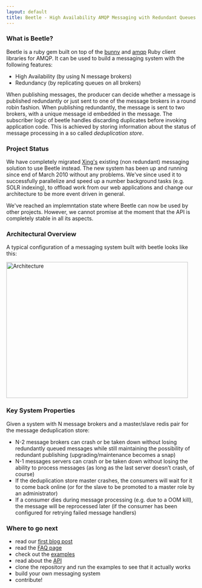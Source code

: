 ```yaml
---
layout: default
title: Beetle - High Availability AMQP Messaging with Redundant Queues
---
```


### What is Beetle?

Beetle is a ruby gem built on top of the [bunny][bunny_gem] and [amqp][amqp_gem] Ruby
client libraries for AMQP. It can be used to build a messaging system with the following
features:

* High Availability (by using N message brokers)
* Redundancy (by replicating queues on all brokers)

When publishing messages, the producer can decide whether a message is published
redundantly or just sent to one of the message brokers in a round robin fashion. When
publishing redundantly, the message is sent to two brokers, with a unique message id
embedded in the message. The subscriber logic of beetle handles discarding duplicates
before invoking application code. This is achieved by storing information about the status
of message processing in a so called _deduplication store_.

### Project Status

We have completely migrated [Xing's][xing] existing (non redundant) messaging solution to
use Beetle instead. The new system has been up and running since end of March 2010 without
any problems. We've since used it to successfully parallelize and speed up a number
background tasks (e.g. SOLR indexing), to offload work from our web applications and
change our architecture to be more event driven in general.

We've reached an implemntation state where Beetle can now be used by other
projects. However, we cannot promise at the moment that the API is completely stable in
all its aspects.

### Architectural Overview

A typical configuration of a messaging system built with beetle looks like this:

<div id="arch_img">
  <a href="/beetle/images/architecture.jpg">
    <img src="/beetle/images/architecture.jpg" alt="Architecture" width="480px" height="360px"  border="0" />
  </a>
</div>


### Key System Properties

Given a system with N message brokers and a master/slave redis pair for the message
deduplication store:

* N-2 message brokers can crash or be taken down without losing redundantly queued
  messages while still maintaining the possibility of redundant publishing
  (upgrading/maintenance becomes a snap)
* N-1 messages servers can crash or be taken down without losing the ability to process
  messages (as long as the last server doesn’t crash, of course)
* If the deduplication store master crashes, the consumers will wait for it to come back
  online (or for the slave to be promoted to a master role by an administrator)
* If a consumer dies during message processing (e.g. due to a OOM kill), the message will
  be reprocessed later (if the consumer has been configured for retrying failed message
  handlers)

### Where to go next

* read our [first blog post][first_post]
* read the [FAQ page][faq_section]
* check out the [examples][examples]
* read about the [API][api]
* clone the repository and run the examples to see that it actually works
* build your own messaging system
* contribute!


[amqp_gem]: http://github.com/tmm1/amqp
[bunny_gem]: http://github.com/celldee/bunny
[first_post]: /beetle/2010/04/14/introducing-beetle.html
[faq_section]: /beetle/faq.html
[examples]: http://github.com/xing/beetle/tree/master/examples/
[api]: /beetle/api.html
[xing]: http://www.xing.com
